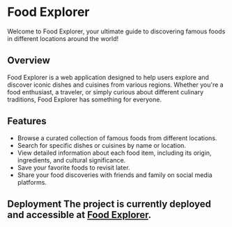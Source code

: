 # Food Explorer

Welcome to Food Explorer, your ultimate guide to discovering famous foods in different locations around the world!

## Overview

Food Explorer is a web application designed to help users explore and discover iconic dishes and cuisines from various regions. Whether you're a food enthusiast, a traveler, or simply curious about different culinary traditions, Food Explorer has something for everyone.

## Features

- Browse a curated collection of famous foods from different locations.
- Search for specific dishes or cuisines by name or location.
- View detailed information about each food item, including its origin, ingredients, and cultural significance.
- Save your favorite foods to revisit later.
- Share your food discoveries with friends and family on social media platforms.

## Deployment The project is currently deployed and accessible at [Food Explorer](https://foodexplorer-iqox.onrender.com/).
